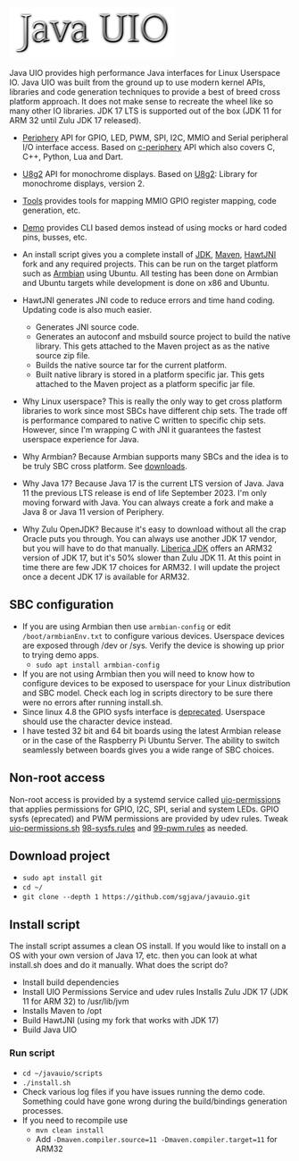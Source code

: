 ![Title](images/title.png)

Java UIO provides high performance Java interfaces for Linux Userspace IO. Java
UIO was built from the ground up to use modern kernel APIs, libraries and code
generation techniques to provide a best of breed cross platform approach. It
does not make sense to recreate the wheel like so many other IO libraries. JDK
17 LTS is supported out of the box (JDK 11 for ARM 32 until Zulu JDK 17 released).

* [Periphery](https://github.com/sgjava/javauio/tree/main/periphery) API for
GPIO, LED, PWM, SPI, I2C, MMIO and Serial peripheral I/O interface access. Based
on [c-periphery](https://github.com/vsergeev/c-periphery) API which also covers
C, C++, Python, Lua and Dart.
* [U8g2](https://github.com/sgjava/javauio/tree/main/u8g2) API for monochrome
displays. Based on [U8g2](https://github.com/olikraus/u8g2): Library for
monochrome displays, version 2.
* [Tools](https://github.com/sgjava/javauio/tree/main/tools) provides tools
for mapping MMIO GPIO register mapping, code generation, etc.
* [Demo](https://github.com/sgjava/javauio/tree/main/demo) provides CLI based
demos instead of using mocks or hard coded pins, busses, etc.

* An install script gives you a complete install of [JDK](https://www.azul.com/products/core),
[Maven](https://maven.apache.org), [HawtJNI](https://github.com/fusesource/hawtjni)
fork and any required projects. This can be run on the target platform such as
[Armbian](https://www.armbian.com) using Ubuntu. All testing has been done on
Armbian and Ubuntu targets while development is done on x86 and Ubuntu.
* HawtJNI generates JNI code to reduce errors and time hand coding. Updating code
is also much easier.
    * Generates JNI source code.
    * Generates an autoconf and msbuild source project to build the native library.
This gets attached to the Maven project as as the native source zip file.
    * Builds the native source tar for the current platform.
    * Built native library is stored in a platform specific jar. This gets attached
to the Maven project as a platform specific jar file.
* Why Linux userspace? This is really the only way to get cross platform
libraries to work since most SBCs have different chip sets. The trade off is
performance compared to native C written to specific chip sets. However, since
I'm wrapping C with JNI it guarantees the fastest userspace experience for Java.
* Why Armbian? Because Armbian supports many SBCs and the idea is to be truly
SBC cross platform. See [downloads](https://www.armbian.com/download).
* Why Java 17? Because Java 17 is the current LTS version of Java. Java 11 the
previous LTS release is end of life September 2023. I'm only moving forward
with Java. You can always create a fork and make a Java 8 or Java 11 version of
Periphery.
* Why Zulu OpenJDK? Because it's easy to download without all the crap Oracle
puts you through. You can always use another JDK 17 vendor, but you will have to
do that manually. [Liberica JDK](https://bell-sw.com/pages/downloads/?version=java-17-lts)
offers an ARM32 version of JDK 17, but it's 50% slower than Zulu JDK 11. At this
point in time there are few JDK 17 choices for ARM32. I will update the project
once a decent JDK 17 is available for ARM32.

## SBC configuration
* If you are using Armbian then use `armbian-config` or edit `/boot/armbianEnv.txt`
to configure various devices. Userspace devices are exposed through /dev or
/sys. Verify the device is showing up prior to trying demo apps.
    * `sudo apt install armbian-config`
* If you are not using Armbian then you will need to know how to configure
devices to be exposed to userspace for your Linux distribution and SBC model.
Check each log in scripts directory to be sure there were no errors after running
install.sh.
* Since linux 4.8 the GPIO sysfs interface is [deprecated](https://www.kernel.org/doc/html/latest/admin-guide/gpio/sysfs.html).
Userspace should use the character device instead.
* I have tested 32 bit and 64 bit boards using the latest Armbian release or in
the case of the Raspberry Pi Ubuntu Server. The ability to switch seamlessly
between boards gives you a wide range of SBC choices.

## Non-root access
Non-root access is provided by a systemd service called [uio-permissions](https://github.com/sgjava/javauio/blob/6ea3ef5155f3158d92eb16b5f428372ec8adda3d/scripts/install.sh#L44) that
applies permissions for GPIO, I2C, SPI, serial and system LEDs. GPIO
sysfs (eprecated) and PWM permissions are provided by udev rules. Tweak [uio-permissions.sh](https://github.com/sgjava/javauio/blob/main/scripts/uio-permissions.sh)
[98-sysfs.rules](https://github.com/sgjava/javauio/blob/main/scripts/98-sysfs.rules) and
[99-pwm.rules](https://github.com/sgjava/javauio/blob/main/scripts/99-pwm.rules)
as needed.

## Download project
* `sudo apt install git`
* `cd ~/`
* `git clone --depth 1 https://github.com/sgjava/javauio.git`

## Install script
The install script assumes a clean OS install. If you would like to install on
a OS with your own version of Java 17, etc. then you can look at what install.sh
does and do it manually. What does the script do?
* Install build dependencies
* Install UIO Permissions Service and udev rules
  Installs Zulu JDK 17 (JDK 11 for ARM 32) to /usr/lib/jvm
* Installs Maven to /opt
* Build HawtJNI (using my fork that works with JDK 17)
* Build Java UIO

### Run script
* `cd ~/javauio/scripts`
* `./install.sh`
* Check various log files if you have issues running the demo code. Something
could have gone wrong during the build/bindings generation processes.
* If you need to recompile use
    * `mvn clean install`
    * Add `-Dmaven.compiler.source=11 -Dmaven.compiler.target=11` for ARM32
